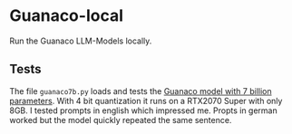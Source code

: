 # Guanaco-local
Run the Guanaco LLM-Models locally.

## Tests

The file `guanaco7b.py` loads and tests the 
[Guanaco model with 7 billion parameters](https://huggingface.co/timdettmers/guanaco-7b). 
With 4 bit quantization it runs on a RTX2070 Super with only 8GB. 
I tested prompts in english which impressed me. 
Propts in german worked but the model quickly repeated the same sentence.